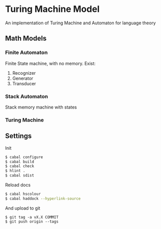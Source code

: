 # Turing Machine Model
An implementation of Turing Machine and Automaton for language theory

## Math Models
### Finite Automaton

Finite State machine, with no memory.
Exist:

1. Recognizer
2. Generator
3. Transducer

### Stack Automaton
Stack memory machine with states

### Turing Machine

## Settings
Init
~~~bash
$ cabal configure
$ cabal build
$ cabal check
$ hlint .
$ cabal sdist
~~~
Reload docs
~~~bash
$ cabal hscolour
$ cabal haddock --hyperlink-source
~~~

And upload to git
~~~
$ git tag -a vX.X COMMIT
$ git push origin --tags
~~~
